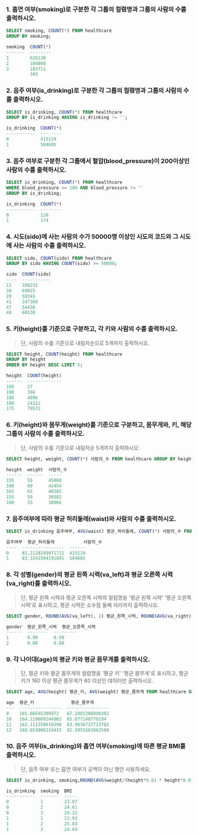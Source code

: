 ###  1. 흡연 여부(smoking)로 구분한 각 그룹의 컬렴명과 그룹의 사람의 수를 출력하시오.

```sql 
SELECT smoking, COUNT(*) FROM healthcare 
GROUP BY smoking;
```
```sql
smoking  COUNT(*)
-------  --------
1        626138
2        189808
3        183711
         343
```
 
###  2. 음주 여부(is_drinking)로 구분한 각 그룹의 컬렴명과 그룹의 사람의 수를 출력하시오.

```sql 
SELECT is_drinking, COUNT(*) FROM healthcare 
GROUP BY is_drinking HAVING is_drinking != '';
```
```sql
is_drinking  COUNT(*)
-----------  --------
0            415119
1            584685
```
 
### 3. 음주 여부로 구분한 각 그룹에서 혈압(blood_pressure)이 200이상인 사람의 수를 출력하시오.

```sql
SELECT is_drinking, COUNT(*) FROM healthcare 
WHERE blood_pressure >= 200 AND blood_pressure != '' 
GROUP BY is_drinking;
```
```sql
is_drinking  COUNT(*)
-----------  --------
0            128
1            174
```
### 4. 시도(sido)에 사는 사람의 수가 50000명 이상인 시도의 코드와 그 시도에 사는 사람의 수를 출력하시오.

```sql
SELECT sido, COUNT(sido) FROM healthcare 
GROUP BY sido HAVING COUNT(sido) >= 50000;
```
```sql
sido  COUNT(sido)
----  -----------
11    166231
26    69025
28    58345
41    247369
47    54438
48    68530
```

### 5. 키(height)를 기준으로 구분하고, 각 키와 사람의 수를 출력하시오.

> 단, 사람의 수를 기준으로 내림차순으로 5개까지 출력하시오.

```sql
SELECT height, COUNT(height) FROM healthcare 
GROUP BY height 
ORDER BY height DESC LIMIT 5;
```
```sql
height  COUNT(height)
------  -------------
195     27
190     394
185     4096
180     24312
175     79531
```

### 6. 키(height)와 몸무게(weight)를 기준으로 구분하고, 몸무게와, 키, 해당 그룹의 사람의 수를 출력하시오. 

> 단, 사람의 수를 기준으로 내림차순 5개까지 출력하시오.

```sql
SELECT height, weight, COUNT(*) 사람의_수 FROM healthcare GROUP BY height, weight ORDER BY COUNT(*) DESC LIMIT 5;
```
```sql
height  weight  사람의_수
------  ------  -----
155     55      45866
160     60      42454
165     65      40385
155     50      38582
160     55      38066
```
### 7. 음주여부에 따라 평균 허리둘레(waist)와 사람의 수를 출력하시오.

```sql 
SELECT is_drinking 음주여부, AVG(waist) 평균_허리둘레, COUNT(*) 사람의_수 FROM healthcare WHERE is_drinking != ''  GROUP BY is_drinking;
``` 
```sql
음주여부  평균_허리둘레           사람의_수
----  ----------------  ------
0     81.2128249971711  415119
1     83.1541594191841  584685
```

### 8. 각 성별(gender)의 평균 왼쪽 시력(va_left)과 평균 오른쪽 시력(va_right)를 출력하시오.

> 단, 평균 왼쪽 시력과 평균 오른쪽 시력의 컬럼명을 '평균 왼쪽 시력' '평균 오른쪽 시력'로 표시하고, 평균 시력은 소수점 둘째 자리까지 출력하시오.

```sql
SELECT gender, ROUND(AVG(va_left), 2) 평균_왼쪽_시력, ROUND(AVG(va_right),2) 평균_오른쪽_시력 FROM healthcare GROUP BY gender;
```
```sql
gender  평균_왼쪽_시력  평균_오른쪽_시력
------  --------  ---------
1       0.98      0.99
2       0.88      0.88
```
### 9. 각 나이대(age)의 평균 키와 평균 몸무게를 출력하시오.

> 단, 평균 키와 평균 몸무게의 컬럼명을 '평균 키' '평균 몸무게'로 표시하고, 평균키가 160 이상 평균 몸무게가 60 이상인 데이터만 출력하시오.

```sql
SELECT age, AVG(height) 평균_키, AVG(weight) 평균_몸무게 FROM healthcare GROUP BY age HAVING AVG(height) >= 160 AND AVG(weight) >= 60;
```
```sql
age  평균_키              평균_몸무게
---  ----------------  ----------------
9    165.66545300972   67.2402208898302
10   164.119689244962  65.677140776194
11   162.111550610398  63.9036737713782
12   160.653006214415  62.5955563062588
```
### 10. 음주 여부(is_drinking)와 흡연 여부(smoking)에 따른 평균 BMI를 출력하시오.

> 단, 음주 여부 또는 흡연 여부가 공백이 아닌 행만 사용하세요.

```sql
SELECT is_drinking, smoking,ROUND(AVG(weight/(height*0.01 * height*0.01)), 2) BMI FROM healthcare WHERE is_drinking != '' AND smoking != '' GROUP BY is_drinking, smoking;
```
```sql
is_drinking  smoking  BMI
-----------  -------  -----
0            1        23.87
0            2        24.61
0            3        24.32
1            1        23.93
1            2        25.03
1            3        24.64
```